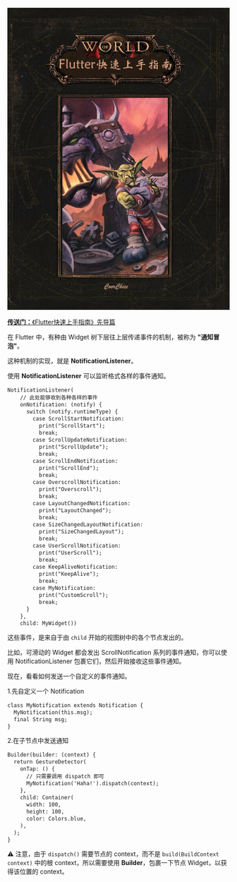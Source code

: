 [![](https://raw.githubusercontent.com/chenBingX/img/master/Flutter/Flutter快速上手指南封面2.JPG)](https://juejin.im/post/5c8f8e62e51d456a0f23d0fe)

[**传送门：**《Flutter快速上手指南》先导篇](https://juejin.im/post/5c8f8e62e51d456a0f23d0fe)

在 Flutter 中，有种由 Widget 树下层往上层传递事件的机制，被称为 **"通知冒泡"**。

这种机制的实现，就是 **NotificationListener**。

使用 **NotificationListener** 可以监听格式各样的事件通知。

```
NotificationListener(
    // 此处能够收到各种各样的事件
    onNotification: (notify) {
      switch (notify.runtimeType) {
        case ScrollStartNotification:
          print("ScrollStart");
          break;
        case ScrollUpdateNotification:
          print("ScrollUpdate");
          break;
        case ScrollEndNotification:
          print("ScrollEnd");
          break;
        case OverscrollNotification:
          print("Overscroll");
          break;
        case LayoutChangedNotification:
          print("LayoutChanged");
          break;
        case SizeChangedLayoutNotification:
          print("SizeChangedLayout");
          break;
        case UserScrollNotification:
          print("UserScroll");
          break;
        case KeepAliveNotification:
          print("KeepAlive");
          break;
        case MyNotification:
          print("CustomScroll");
          break;
      }
    },
    child: MyWidget())
```

这些事件，是来自于由 `child` 开始的视图树中的各个节点发出的。  

比如，可滑动的 Widget 都会发出 ScrollNotification 系列的事件通知，你可以使用 NotificationListener 包裹它们，然后开始接收这些事件通知。   

现在，看看如何发送一个自定义的事件通知。  

1.先自定义一个 Notification

```
class MyNotification extends Notification {
  MyNotification(this.msg);
  final String msg;
}
```

2.在子节点中发送通知

```
Builder(builder: (context) {
  return GestureDetector(
    onTap: () {
      // 只需要调用 dispatch 即可
      MyNotification('Haha!').dispatch(context);
    },
    child: Container(
      width: 100,
      height: 100,
      color: Colors.blue,
    ),
  );
}
```

⚠️ 注意，由于 `dispatch()` 需要节点的 context，而不是 `build(BuildContext context)` 中的根 context，所以需要使用 **Builder**，包裹一下节点 Widget，以获得该位置的 context。